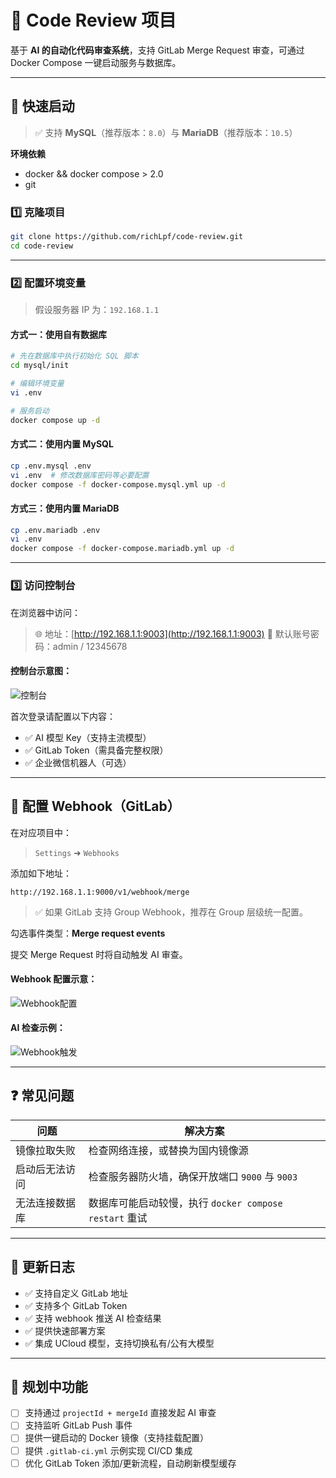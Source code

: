 # 🚦 Code Review 项目

基于 **AI 的自动化代码审查系统**，支持 GitLab Merge Request 审查，可通过 Docker Compose 一键启动服务与数据库。

---

## 🚀 快速启动

> ✅ 支持 **MySQL**（推荐版本：`8.0`）与 **MariaDB**（推荐版本：`10.5`）

**环境依赖**

- docker && docker compose > 2.0
- git

### 1️⃣ 克隆项目

```bash
git clone https://github.com/richLpf/code-review.git
cd code-review
```

---

### 2️⃣ 配置环境变量

> 假设服务器 IP 为：`192.168.1.1`

#### 方式一：使用自有数据库

```bash
# 先在数据库中执行初始化 SQL 脚本
cd mysql/init

# 编辑环境变量
vi .env

# 服务启动
docker compose up -d
```

#### 方式二：使用内置 MySQL

```bash
cp .env.mysql .env
vi .env  # 修改数据库密码等必要配置
docker compose -f docker-compose.mysql.yml up -d
```

#### 方式三：使用内置 MariaDB

```bash
cp .env.mariadb .env
vi .env
docker compose -f docker-compose.mariadb.yml up -d
```

---

### 3️⃣ 访问控制台

在浏览器中访问：

> 🌐 地址：[http://192.168.1.1:9003](http://192.168.1.1:9003)
> 🔐 默认账号密码：admin / 12345678

#### 控制台示意图：

![控制台](https://picture.questionlearn.cn/blog/picture/1746626120106.png)

首次登录请配置以下内容：

* ✅ AI 模型 Key（支持主流模型）
* ✅ GitLab Token（需具备完整权限）
* ✅ 企业微信机器人（可选）

---

## 📡 配置 Webhook（GitLab）

在对应项目中：

> `Settings` ➜ `Webhooks`

添加如下地址：

```
http://192.168.1.1:9000/v1/webhook/merge
```

> ✅ 如果 GitLab 支持 Group Webhook，推荐在 Group 层级统一配置。

勾选事件类型：**Merge request events**

提交 Merge Request 时将自动触发 AI 审查。

#### Webhook 配置示意：

![Webhook配置](https://picture.questionlearn.cn/blog/picture/1746626508783.png)

#### AI 检查示例：

![Webhook触发](https://picture.questionlearn.cn/blog/picture/1746626303888.png)

---

## ❓ 常见问题

| 问题      | 解决方案                                     |
| ------- | ---------------------------------------- |
| 镜像拉取失败  | 检查网络连接，或替换为国内镜像源                         |
| 启动后无法访问 | 检查服务器防火墙，确保开放端口 `9000` 与 `9003`          |
| 无法连接数据库 | 数据库可能启动较慢，执行 `docker compose restart` 重试 |

---

## 📝 更新日志

* ✅ 支持自定义 GitLab 地址
* ✅ 支持多个 GitLab Token
* ✅ 支持 webhook 推送 AI 检查结果
* ✅ 提供快速部署方案
* ✅ 集成 UCloud 模型，支持切换私有/公有大模型

---

## 🔭 规划中功能

* [ ] 支持通过 `projectId + mergeId` 直接发起 AI 审查
* [ ] 支持监听 GitLab Push 事件
* [ ] 提供一键启动的 Docker 镜像（支持挂载配置）
* [ ] 提供 `.gitlab-ci.yml` 示例实现 CI/CD 集成
* [ ] 优化 GitLab Token 添加/更新流程，自动刷新模型缓存